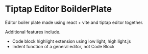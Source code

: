# Tiptap Editor BoilderPlate

Editor boiler plate made using react + vite and tiptap editor together.

Additional features include.
- Code block highlight extension using low light, high light.js
- Indent function of a general editor, not Code Block
